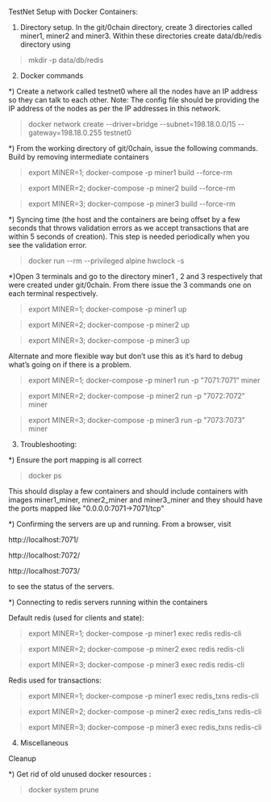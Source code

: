 
TestNet Setup with Docker Containers:

1) Directory setup. In the git/0chain directory, create 3 directories called miner1, miner2 and miner3. Within these directories create data/db/redis directory using

> mkdir -p data/db/redis


2) Docker commands


*) Create a network called testnet0 where all the nodes have an IP address so they can talk to each other.
   Note: The config file should be providing the IP address of the nodes as per the IP addresses in this network.

> docker network create --driver=bridge --subnet=198.18.0.0/15 --gateway=198.18.0.255 testnet0

*) From the working directory of git/0chain, issue the following commands. Build by removing intermediate containers

> export MINER=1; docker-compose -p miner1 build --force-rm

> export MINER=2; docker-compose -p miner2 build --force-rm

> export MINER=3; docker-compose -p miner3 build --force-rm

*) Syncing time (the host and the containers are being offset by a few seconds that throws validation errors as we accept transactions that are within 5 seconds of creation). This step is needed periodically when you see the validation error.

> docker run --rm --privileged alpine hwclock -s

*)Open 3 terminals and go to the directory miner1 , 2 and 3 respectively that were created under git/0chain. From there issue the 3 commands one on each terminal respectively.


> export MINER=1; docker-compose -p miner1 up

> export MINER=2; docker-compose -p miner2 up

> export MINER=3; docker-compose -p miner3 up


Alternate and more flexible way but don’t use this as it’s hard to debug what’s going on if there is a problem.

> export MINER=1; docker-compose -p miner1 run -p "7071:7071” miner

> export MINER=2; docker-compose -p miner2 run -p "7072:7072” miner

> export MINER=3; docker-compose -p miner3 run -p "7073:7073” miner


3) Troubleshooting:

*) Ensure the port mapping is all correct

> docker ps

This should display a few containers and should include containers with images miner1_miner, miner2_miner and miner3_miner and they should have the ports mapped like "0.0.0.0:7071->7071/tcp"

*) Confirming the servers are up and running. From a browser, visit

http://localhost:7071/

http://localhost:7072/

http://localhost:7073/

to see the status of the servers.


*) Connecting to redis servers running within the containers

Default redis (used for clients and state):

> export MINER=1; docker-compose -p miner1 exec redis redis-cli

> export MINER=2; docker-compose -p miner2 exec redis redis-cli

> export MINER=3; docker-compose -p miner3 exec redis redis-cli


Redis used for transactions:

> export MINER=1; docker-compose -p miner1 exec redis_txns redis-cli

> export MINER=2; docker-compose -p miner2 exec redis_txns redis-cli

> export MINER=3; docker-compose -p miner3 exec redis_txns redis-cli


4) Miscellaneous

Cleanup

*) Get rid of old unused docker resources :

> docker system prune
